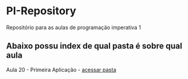 # PI-Repository
Repositório para as aulas de programação imperativa 1


Abaixo possu index de qual pasta é sobre qual aula
---
Aula 20 - Primeira Aplicação - [acessar pasta](https://github.com/dharuanluigi/PI-Repository/tree/master/PrimeiroApp)
